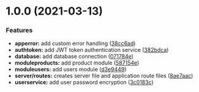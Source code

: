 # 1.0.0 (2021-03-13)


### Features

* **apperror:** add custom error handling ([38cc6ad](https://github.com/PedroHenry-Santos/Api_vendas/commit/38cc6ad2930b1459ec7c5ab074ca52d44e390124))
* **authtoken:** add JWT token authentication service ([382bdca](https://github.com/PedroHenry-Santos/Api_vendas/commit/382bdca3171772feed1048b5f735acd6e5a63dd9))
* **database:** add database connection ([071784e](https://github.com/PedroHenry-Santos/Api_vendas/commit/071784e56fb4ea4d5bd4df92353f5d702f1271f4))
* **moduleproducts:** add product module ([587154e](https://github.com/PedroHenry-Santos/Api_vendas/commit/587154e7a582ee74663e7f5d8556e573a78c1b6e))
* **moduleusers:** add users module ([d3e9449](https://github.com/PedroHenry-Santos/Api_vendas/commit/d3e9449f5ff82e84ddf69d8fd571771e032c21ac))
* **server/routes:** creates server file and application route files ([8ae7aac](https://github.com/PedroHenry-Santos/Api_vendas/commit/8ae7aacae74e7ec4c6ad9046428cce0ef85f98bd))
* **userservice:** add user password encryption ([3c0183c](https://github.com/PedroHenry-Santos/Api_vendas/commit/3c0183c7b769a064efa51b1c2adc2c5f5ffb6711))
